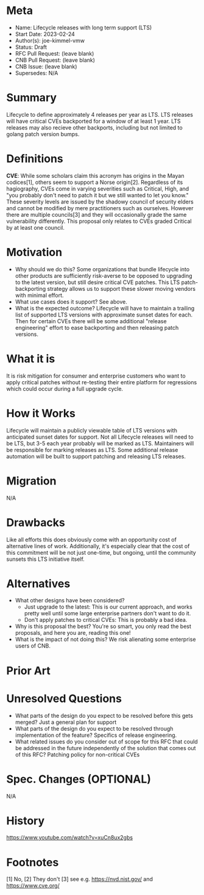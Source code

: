 # Meta
[meta]: #meta
- Name: Lifecycle releases with long term support (LTS)
- Start Date: 2023-02-24
- Author(s): joe-kimmel-vmw
- Status: Draft <!-- Acceptable values: Draft, Approved, On Hold, Superseded -->
- RFC Pull Request: (leave blank)
- CNB Pull Request: (leave blank)
- CNB Issue: (leave blank)
- Supersedes: N/A

# Summary
[summary]: #summary

Lifecycle to define approximately 4 releases per year as LTS.
LTS releases will have critical CVEs backported for a window of at least 1 year.
LTS releases may also recieve other backports, including but not limited to golang patch version bumps.

# Definitions
[definitions]: #definitions

**CVE**: While some scholars claim this acronym has origins in the Mayan codices[1], others seem to support a Norse origin[2]. Regardless of its hagiography, CVEs come in varying severities such as Critical, High, and "you probably don't need to patch it but we still wanted to let you know."
These severity levels are issued by the shadowy council of security elders and cannot be modified by mere practitioners such as ourselves.
However there are multiple councils[3] and they will occasionally grade the same vulnerability differently.
This proposal only relates to CVEs graded Critical by at least one council.


# Motivation
[motivation]: #motivation

- Why should we do this? Some organizations that bundle lifecycle into other products are sufficiently risk-averse to be opposed to upgrading to the latest version, but still desire critical CVE patches. This LTS patch-backporting strategy allows us to support these slower moving vendors with minimal effort.
- What use cases does it support? See above.
- What is the expected outcome? Lifecycle will have to maintain a trailing list of supported LTS versions with approximate sunset dates for each. Then for certain CVEs there will be some additional "release engineering" effort to ease backporting and then releasing patch versions.

# What it is
[what-it-is]: #what-it-is

It is risk mitigation for consumer and enterprise customers who want to apply critical patches without re-testing their entire platform for regressions which could occur during a full upgrade cycle.

# How it Works
[how-it-works]: #how-it-works

Lifecycle will maintain a publicly viewable table of LTS versions with anticipated sunset dates for support. 
Not all Lifecycle releases will need to be LTS, but 3-5 each year probably will be marked as LTS. Maintainers will be responsible for marking releases as LTS.
Some additional release automation will be built to support patching and releasing LTS releases.


# Migration
[migration]: #migration

N/A

# Drawbacks
[drawbacks]: #drawbacks

Like all efforts this does obviously come with an opportunity cost of alternative lines of work. Additionally, it's especially clear that the cost of this commitment will be not just one-time, but ongoing, until the community sunsets this LTS initiative itself.

# Alternatives
[alternatives]: #alternatives

- What other designs have been considered?
  - Just upgrade to the latest: This is our current approach, and works pretty well until some large enterprise partners don't want to do it.
  - Don't apply patches to critical CVEs: This is probably a bad idea.
- Why is this proposal the best? You're so smart, you only read the best proposals, and here you are, reading this one!
- What is the impact of not doing this? We risk alienating some enterprise users of CNB.

# Prior Art
[prior-art]: #prior-art


# Unresolved Questions
[unresolved-questions]: #unresolved-questions

- What parts of the design do you expect to be resolved before this gets merged? Just a general plan for support
- What parts of the design do you expect to be resolved through implementation of the feature? Specifics of release engineering.
- What related issues do you consider out of scope for this RFC that could be addressed in the future independently of the solution that comes out of this RFC? Patching policy for non-critical CVEs

# Spec. Changes (OPTIONAL)
[spec-changes]: #spec-changes

N/A

# History
[history]: #history

https://www.youtube.com/watch?v=xuCn8ux2gbs

# Footnotes
[1] No,
[2] They don't
[3] see e.g. https://nvd.nist.gov/ and https://www.cve.org/

<!--
## Amended
### Meta
[meta-1]: #meta-1
- Name: (fill in the amendment name: Variable Rename)
- Start Date: (fill in today's date: YYYY-MM-DD)
- Author(s): (Github usernames)
- Amendment Pull Request: (leave blank)

### Summary

A brief description of the changes.

### Motivation

Why was this amendment necessary?
--->
